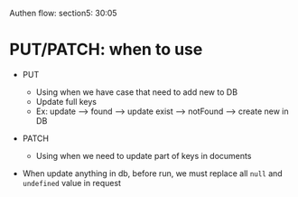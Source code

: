 Authen flow: section5: 30:05


# PUT/PATCH: when to use
- PUT
    + Using when we have case that need to add new to DB
    + Update full keys
    + Ex: update --> found --> update exist
                 --> notFound --> create new in DB
- PATCH
    + Using when we need to update part of keys in documents

- When update anything in db, before run, we must replace all `null` and `undefined` value in request

